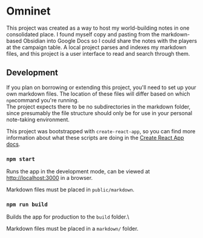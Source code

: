 # Omninet

This project was created as a way to host my world-building notes in one consolidated place. I found myself
copy and pasting from the markdown-based Obsidian into Google Docs so I could share the notes with the players at the
campaign table. A local project parses and indexes my markdown files, and this project is a user interface to read and search
through them.

## Development

If you plan on borrowing or extending this project, you'll need to set up your own markdown files. The location of these
files will differ based on which `npm`command you're running.\
The project expects there to be no subdirectories in the markdown folder, since presumably the
 file structure should only be for use in your personal note-taking environment.

This project was bootstrapped with `create-react-app`, so you can find more information about what these scripts are doing
in the [Create React App docs](https://create-react-app.dev/docs/getting-started#scripts).

### `npm start`

Runs the app in the development mode, can be viewed at [http://localhost:3000](http://localhost:3000) in a browser.

Markdown files must be placed in `public/markdown`.

### `npm run build`

Builds the app for production to the `build` folder.\

Markdown files must be placed in a `markdown/` folder.
